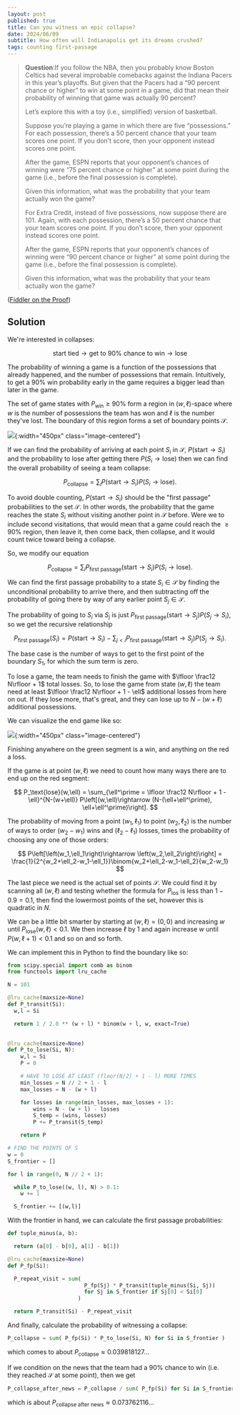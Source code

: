 ```yaml
---
layout: post
published: true
title: Can you witness an epic collapse?
date: 2024/06/09
subtitle: How often will Indianapolis get its dreams crushed?
tags: counting first-passage
---
```


>**Question**:If you follow the NBA, then you probably know Boston Celtics had several improbable comebacks against the Indiana Pacers in this year’s playoffs. But given that the Pacers had a “$90$ percent chance or higher” to win at some point in a game, did that mean their probability of winning that game was actually $90$ percent?
>
>Let’s explore this with a toy (i.e., simplified) version of basketball.
>
>Suppose you’re playing a game in which there are five “possessions.” For each possession, there’s a $50$ percent chance that your team scores one point. If you don’t score, then your opponent instead scores one point.
>
>After the game, ESPN reports that your opponent’s chances of winning were “$75$ percent chance or higher” at some point during the game (i.e., before the final possession is complete).
>
>Given this information, what was the probability that your team actually won the game? 
>
>For Extra Credit, instead of five possessions, now suppose there are $101$. Again, with each possession, there’s a $50$ percent chance that your team scores one point. If you don’t score, then your opponent instead scores one point.
>
>After the game, ESPN reports that your opponent’s chances of winning were “$90$ percent chance or higher” at some point during the game (i.e., before the final possession is complete).
>
>Given this information, what was the probability that your team actually won the game?

<!--more-->

([Fiddler on the Proof](https://thefiddler.substack.com/p/can-you-make-an-incredible-comeback))

## Solution

We're interested in collapses:

$$ \text{start tied} \rightarrow \text{get to 90% chance to win} \rightarrow \text{lose} $$

The probability of winning a game is a function of the possessions that already happened, and the number of possessions that remain. Intuitively, to get a $90\%$ win probability early in the game requires a bigger lead than later in the game. 

The set of game states with $P_\text{win} \geq 90\%$ form a region in $(w,\ell)$-space where $w$ is the number of possessions the team has won and $\ell$ is the number they've lost. The boundary of this region forms a set of boundary points $\mathcal{S}.$

![](/img/2024-06-07-high-P-set.png){:width="450px" class="image-centered"}

If we can find the probability of arriving at each point $S_i$ in $\mathcal{S},$ $P(\text{start} \rightarrow S_i)$ and the probability to lose after getting there $P(S_i\rightarrow\text{lose})$ then we can find the overall probability of seeing a team collapse:

$$ P_\text{collapse} = \sum_i P(\text{start} \rightarrow S_i) P(S_i\rightarrow\text{lose}). $$

To avoid double counting, $P(\text{start}\rightarrow S_i)$ should be the "first passage" probabilities to the set $\mathcal{S}.$ In other words, the probability that the game reaches the state $S_i$ without visiting another point in $\mathcal{S}$ before. Were we to include second visitations, that would mean that a game could reach the $\geq 90\%$ region, then leave it, then come back, then collapse, and it would count twice toward being a collapse. 

So, we modify our equation 

$$ P_\text{collapse} = \sum_i P_\text{first passage}(\text{start} \rightarrow S_i) P(S_i\rightarrow\text{lose}). $$

We can find the first passage probability to a state $S_i \in \mathcal{S}$ by finding the unconditional probability to arrive there, and then subtracting off the probability of going there by way of any earlier point $S_j \in \mathcal{S}.$ 

The probability of going to $S_i$ via $S_j$ is just $P_\text{first passage}(\text{start} \rightarrow S_j) P(S_j \rightarrow S_i),$ so we get the recursive relationship

$$ P_\text{first passage}(S_i) = P(\text{start}\rightarrow S_i) - \sum_{j < i} P_\text{first passage}(\text{start} \rightarrow S_j)P(S_j \rightarrow S_i). $$

The base case is the number of ways to get to the first point of the boundary $S_1,$ for which the sum term is zero. 

To lose a game, the team needs to finish the game with $\lfloor \frac12 N\rfloor + 1$ total losses. So, to lose the game from state $(w,\ell)$ the team need at least $\lfloor \frac12 N\rfloor + 1 - \ell$ additional losses from here on out. If they lose more, that's great, and they can lose up to $N - (w + \ell)$ additional possessions.

We can visualize the end game like so: 

![](/img/2024-06-07-P-lose.png){:width="450px" class="image-centered"}

Finishing anywhere on the green segment is a win, and anything on the red a loss. 

If the game is at point $(w,\ell)$ we need to count how many ways there are to end up on the red segment:

$$ P_\text{lose}(w,\ell) = \sum_{\ell^\prime = \lfloor \frac12 N\rfloor + 1 - \ell}^{N-(w+\ell)} P\left[(w,\ell)\rightarrow (N-(\ell+\ell^\prime), \ell+\ell^\prime)\right]. $$ 

The probability of moving from a point $(w_1,\ell_1)$ to point $(w_2,\ell_2)$ is the number of ways to order $(w_2-w_1)$ wins and $(\ell_2-\ell_1)$ losses, times the probability of choosing any one of those orders:

$$ P\left[\left(w_1,\ell_1\right)\rightarrow \left(w_2,\ell_2\right)\right] = \frac{1}{2^{w_2+\ell_2-w_1-\ell_1}}\binom{w_2+\ell_2-w_1-\ell_2}{w_2-w_1} $$

The last piece we need is the actual set of points $\mathcal{S}.$ We could find it by scanning all $(w,\ell)$ and testing whether the formula for $P_\text{los}$ is less than $1 - 0.9 = 0.1,$ then find the lowermost points of the set, however this is quadratic in $N.$ 

We can be a little bit smarter by starting at $(w,\ell) = (0,0)$ and increasing $w$ until $P_\text{lose}(w,\ell) \lt 0.1.$ We then increase $\ell$ by $1$ and again increase $w$ until $P(w,\ell+1) \lt 0.1$ and so on and so forth.

We can implement this in Python to find the boundary like so:

```python
from scipy.special import comb as binom
from functools import lru_cache

N = 101

@lru_cache(maxsize=None)
def P_transit(Si):
  w,l = Si

  return 1 / 2.0 ** (w + l) * binom(w + l, w, exact=True)
  

@lru_cache(maxsize=None)
def P_to_lose(Si, N):
    w,l = Si
    P = 0

    # HAVE TO LOSE AT LEAST (floor(N/2) + 1 - l) MORE TIMES
    min_losses = N // 2 + 1 - l
    max_losses = N - (w + l)

    for losses in range(min_losses, max_losses + 1):
        wins = N - (w + l) - losses
        S_temp = (wins, losses)
        P += P_transit(S_temp)

    return P

# FIND THE POINTS OF S
w = 0
S_frontier = []

for l in range(0, N // 2 + 1):

  while P_to_lose((w, l), N) > 0.1:
    w += 1

  S_frontier += [(w,l)]
```

With the frontier in hand, we can calculate the first passage probabilities:

```python
def tuple_minus(a, b):

  return (a[0] - b[0], a[1] - b[1])

@lru_cache(maxsize=None)
def P_fp(Si):

  P_repeat_visit = sum(
                        P_fp(Sj) * P_transit(tuple_minus(Si, Sj))
                        for Sj in S_frontier if Sj[0] < Si[0]
                      )

  return P_transit(Si) - P_repeat_visit
```

And finally, calculate the probability of witnessing a collapse:

```python
P_collapse = sum( P_fp(Si) * P_to_lose(Si, N) for Si in S_frontier )
```

which comes to about $P_\text{collapse} \approx 0.039818127\ldots$

If we condition on the news that the team had a $90\%$ chance to win (i.e. they reached $\mathcal{S}$ at some point), then we get 

```python
P_collapse_after_news = P_collapse / sum( P_fp(Si) for Si in S_frontier )
```

which is about $P_\text{collapse after news} \approx 0.073762116\ldots$

<br>
